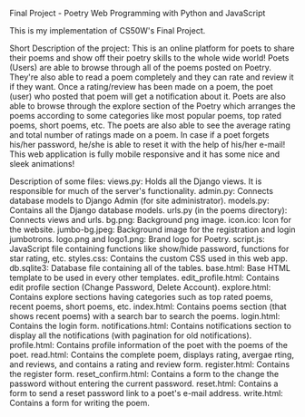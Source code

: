 Final Project - Poetry
Web Programming with Python and JavaScript

This is my implementation of CS50W's Final Project.

Short Description of the project:
    This is an online platform for poets to share their poems and show off their poetry skills to the whole wide world!
    Poets (Users) are able to browse through all of the poems posted on Poetry.
    They're also able to read a poem completely and they can rate and review it if they want.
    Once a rating/review has been made on a poem, the poet (user) who posted that poem will get a notification about it.
    Poets are also able to browse through the explore section of the Poetry which arranges the poems according to some categories like most popular poems, top rated poems, short poems, etc.
    The poets are also able to see the average rating and total number of ratings made on a poem.
    In case if a poet forgets his/her password, he/she is able to reset it with the help of his/her e-mail!
    This web application is fully mobile responsive and it has some nice and sleek animations!

Description of some files:
    views.py: Holds all the Django views. It is responsible for much of the server's functionality.
    admin.py: Connects database models to Django Admin (for site administrator).
    models.py: Contains all the Django database models.
    urls.py (in the poems directory): Connects views and urls.
    bg.png: Background png image.
    icon.ico: Icon for the website.
    jumbo-bg.jpeg: Background image for the registration and login jumbotrons.
    logo.png and logo1.png: Brand logo for Poetry.
    script.js: JavaScript file containing functions like show/hide password, functions for star rating, etc.
    styles.css: Contains the custom CSS used in this web app.
    db.sqlite3: Database file containing all of the tables.
    base.html: Base HTML template to be used in every other templates.
    edit_profile.html: Contains edit profile section (Change Password, Delete Account).
    explore.html: Contains explore sections having categories such as top rated poems, recent poems, short poems, etc.
    index.html: Contains poems section (that shows recent poems) with a search bar to search the poems.
    login.html: Contains the login form.
    notifications.html: Contains notifications section to display all the notifications (with pagination for old notifications).
    profile.html: Contains profile information of the poet with the poems of the poet.
    read.html: Contains the complete poem, displays rating, avergae rting, and reviews, and contains a rating and review form.
    register.html: Contains the register form.
    reset_confirm.html: Contains a form to the change the password without entering the current password.
    reset.html: Contains a form to send a reset password link to a poet's e-mail address.
    write.html: Contains a form for writing the poem.
